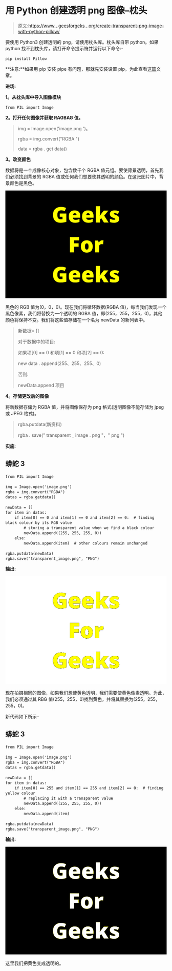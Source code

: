 # 用 Python 创建透明 png 图像–枕头

> 原文:[https://www . geesforgeks . org/create-transparent-png-image-with-python-pillow/](https://www.geeksforgeeks.org/create-transparent-png-image-with-python-pillow/)

要使用 Python3 创建透明的 png，请使用枕头库。枕头库自带 python。如果 python 找不到枕头库，请打开命令提示符并运行以下命令:-

```
pip install Pillow
```

**注意:**如果用 pip 安装 pipe 有问题，那就先安装设置 pip。为此查看[这篇](https://www.geeksforgeeks.org/how-to-install-pip-on-windows/)文章。

**进场:**

**1。从枕头库中导入图像模块**

```
from PIL import Image
```

**2。打开任何图像并获取 RAGBAG 值。**

> img = Image.open('image.png ')。
> 
> rgba = img.convert("RGBA ")
> 
> data = rgba . get data()

**3。改变颜色**

数据将是一个成像核心对象，包含数千个 RGBA 值元组。要使背景透明，首先我们必须找到背景的 RGBA 值或任何我们想要使其透明的颜色。在这张图片中，背景颜色是黑色。

![](img/c6e1280efa13411c4fb7e256684cc0a1.png)

黑色的 RGB 值为(0，0，0)。现在我们将循环数据(RGBA 值)，每当我们发现一个黑色像素，我们将替换为一个透明的 RGBA 值，即(255，255，255，0)，其他颜色将保持不变。我们将这些值存储在一个名为 newData 的新列表中。

> 新数据= []
> 
> 对于数据中的项目:
> 
> 如果项[0] == 0 和项[1] == 0 和项[2] == 0:
> 
> new data . append(255、255、255、0)
> 
> 否则:
> 
> newData.append 项目

**4。存储更改后的图像**

将新数据存储为 RGBA 值，并将图像保存为 png 格式(透明图像不能存储为 jpeg 或 JPEG 格式)。

> rgba.putdata(新资料)
> 
> rgba . save(" transparent _ image . png "，" png ")

**实施:**

## 蟒蛇 3

```
from PIL import Image

img = Image.open('image.png')
rgba = img.convert("RGBA")
datas = rgba.getdata()

newData = []
for item in datas:
    if item[0] == 0 and item[1] == 0 and item[2] == 0:  # finding black colour by its RGB value
        # storing a transparent value when we find a black colour
        newData.append((255, 255, 255, 0))
    else:
        newData.append(item)  # other colours remain unchanged

rgba.putdata(newData)
rgba.save("transparent_image.png", "PNG")
```

**输出:**

![](img/653afd8a0e33bb12b50091683ee875fa.png)

现在拍摄相同的图像，如果我们想使黄色透明，我们需要使黄色像素透明。为此，我们必须通过其 RBG 值(255，255，0)找到黄色，并将其替换为(255，255，255，0)。

新代码如下所示–

## 蟒蛇 3

```
from PIL import Image

img = Image.open('image.png')
rgba = img.convert("RGBA")
datas = rgba.getdata()

newData = []
for item in datas:
    if item[0] == 255 and item[1] == 255 and item[2] == 0:  # finding yellow colour
        # replacing it with a transparent value
        newData.append((255, 255, 255, 0))
    else:
        newData.append(item)

rgba.putdata(newData)
rgba.save("transparent_image.png", "PNG")
```

**输出:**

![](img/90be2816ae2d2bf9301ec37d69b74a30.png)

这里我们把黄色变成透明的。